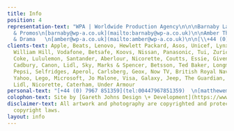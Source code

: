 ```yaml
---
title: Info
position: 4
representation-text: "WPA | Worldwide Production Agency\n\n\nBarnaby Laws - Commercials
  & Promos\n[barnaby@wp-a.co.uk](mailto:barnaby@wp-a.co.uk)\n\nAmber Thompson - Features
  & Drama   \n[amber@wp-a.co.uk](mailto:amber@wp-a.co.uk)\n\n[\\+44 (0)207 287 9564](tel:00442072879564)\\\n[www.wp-a.com](http://www.wp-a.com/)\n\n\n"
clients-text: Apple, Beats, Lenovo, Hewlett Packard, Asos, Unicef, Lynx, Adidas, Google,
  William Hill, Vodafone, Betsafe, Koovs, Nissan, Panasonic, Tui, Zurich, BT, Diet
  Coke, Lululemon, Santander, Aberlour, Nicorette, Coutts, Essie, Givenchy, Leerdammer,
  Cadbury, Canon, Lidl, Sky, Marks & Spencer, Betsson, Ted Baker, Longmorn, Betsson,
  Pepsi, Selfridges, Aperol, Carlsberg, Geox, Now TV, British Royal Navy, BP, Danone,
  Yahoo, Lego, Microsoft, Jo Malone, Visa, Galaxy, Jeep, The Guardian, GHD, EE, Vevo,
  Lidl, Nicorette, Caterham, Under Armour
personal-text: "[+44 (0) 7967 851359](tel:00447967851359)  \n[matthewemvintaylor@gmail.com](mailto:matthewemvintaylor@gmail.com)"
colophon-text: Site by [Gareth Johns Design \+ Development](https://www.garethjohnsdesign.com)
disclaimer-text: All artwork and photography are copyrighted and protected under international
  copyright laws.
layout: info
---
```


